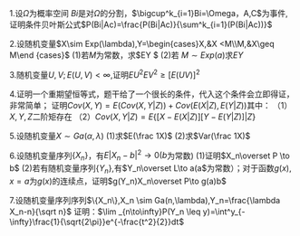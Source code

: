 1.设$\Omega$为概率空间 $Bi$是对$\Omega$的分割，$\bigcup^k_{i=1}Bi=\Omega，A,C$为事件,证明条件贝叶斯公式$P(Bi|Ac)=\frac{P(Bi|Ac)}{\sum^k_{i=1}(P(Bi|Ac))}$
 

 2.设随机变量$X\sim Exp(\lambda),Y=\begin{cases}X,&X <M\\M,&X\geq M\end {cases}$
 (1)若$M$为常数，求$EY
$
 (2)若 $M\sim Exp(a)$求$EY$
 

 3.随机变量$U,V;E(U,V)< \infty$,证明$EU^2EV^2 \geq [E(UV)]^2$
 

 4.证明一个重期望恒等式，题干给了一个很长的条件，代入这个条件会立即得证，非常简单；
 证明$Cov(X,Y)=E(Cov(X,Y|Z))+Cov(E(X|Z),E(Y|Z))$其中：
 （1）$X,Y,Z$二阶矩存在
 （2）$Cov(X,Y|Z)=E\{[X-E(X|Z)][Y-E(Y|Z)]|Z\}$
 

 5.设随机变量$X\sim Ga(\alpha,\lambda)$
 (1)求$E(\frac 1X)$
 (2)求$Var(\frac 1X)$
 

 6.设随机变量序列$\{X_n\}$，有$E|X_n-b|^2\to 0(b$为常数)
 (1)证明$X_n\overset P \to b$
 (2)若有随机变量序列$\{Y_n\},$有$Y_n\overset L\to a(a$为常数）；对于函数$g(x),x=a$为$g(x)$的连续点，证明$g(Y_n)X_n\overset P\to g(a)b$ 
 ​

 7.设随机变量序列序列$\{X_n\},X_n \sim Ga(n,\lambda),Y_n=\frac{\lambda X_n-n}{\sqrt n}$
 证明：$\lim _{n\to\infty}P(Y_n \leq y)=\int^y_{-\infty}\frac{1}{\sqrt{2\pi}}e^{-\frac{t^2}{2}}dt$
 